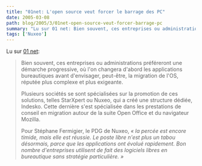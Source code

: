 ```yaml
---
title: "01net: L'open source veut forcer le barrage des PC"
date: 2005-03-08
path: blog/2005/3/01net-open-source-veut-forcer-barrage-pc
summary: "Lu sur 01 net: Bien souvent, ces entreprises ou administrations pr&#233;f&#233;reront une d&#233;marche progressive, o&#249; l'on changera d'abord les applications bureautiques avant d'envisager, peut-&#234;tre, la migration de l'OS, r&#233;put&#233;e plus complexe et plus exigeante."
tags: ['Nuxeo']
---
```


Lu sur <a href="http://www.01net.com/article/266174.html">01
net</a>:

<blockquote>
<p>Bien souvent, ces entreprises ou
administrations pr&#233;f&#233;reront une d&#233;marche progressive, o&#249; l'on
changera d'abord les applications bureautiques avant
d'envisager, peut-&#234;tre, la migration de l'OS, r&#233;put&#233;e plus
complexe et plus exigeante.</p>

<p>Plusieurs soci&#233;t&#233;s se sont sp&#233;cialis&#233;es sur
la promotion de ces solutions, telles StarXpert ou Nuxeo, qui a cr&#233;&#233; une structure d&#233;di&#233;e, Indesko. Cette derni&#232;re s'est
sp&#233;cialis&#233;e dans les prestations de conseil en migration
autour de la suite Open Office et du navigateur
Mozilla.
</p>

<p>Pour St&#233;phane Fermigier, le PDG de
Nuxeo, <em>&#171;&#160;la perc&#233;e est
encore timide, mais elle est r&#233;ussie. Le poste libre n'est
plus un tabou d&#233;sormais, parce que les applications ont
&#233;volu&#233; rapidement. Bon nombre d'entreprises utilisent de fait
des logiciels libres en bureautique sans strat&#233;gie
particuli&#232;re.&#160;&#187;</em>
</p>
</blockquote> 
